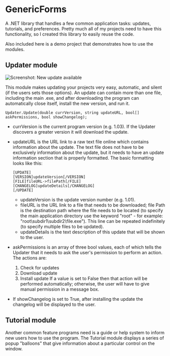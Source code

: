 GenericForms
============

A .NET library that handles a few common application tasks: updates, tutorials, and preferences.
Pretty much all of my projects need to have this functionality, so I created this library to easily reuse the code.

Also included here is a demo project that demonstrates how to use the modules.


Updater module
----------------

![Screenshot: New update available](http://i.imgur.com/B7gzQLk.png)

This module makes updating your projects very easy, automatic, and silent (if the users sets those options). An update can contain more than one file, including the main .exe, and after downloading the program can automatically close itself, install the new version, and run it.

```
Updater.Update(double currVersion, string updateURL, bool[] askPermissions, bool showChangelog);
```

* currVersion is the current program version (e.g. 1.03). If the Updater discovers a greater version it will download the update.
* updateURL is the URL link to a raw text file online which contains information about the update.
  The text file does not have to be exclusively information about the update, but it needs to have an update information section that is properly formatted.
  The basic formatting looks like this:

   ```
   [UPDATE]
   [VERSION]updateVersion[/VERSION]
   [FILE]fileURL->filePath[/FILE]
   [CHANGELOG]updateDetails[/CHANGELOG]
   [/UPDATE]
   ```
   * updateVersion is the update version number (e.g. 1.01).
   * fileURL is the URL link to a file that needs to be downloaded; file Path is the destination path where the file needs to be located (to specify the main application directory use the keyword "root" - for example: "root\subdir1\subdir2\file.exe"). This line can be repeated indefinitely (to specify multiple files to be updated).
   * updateDetails is the text description of this update that will be shown to the user.

* askPermissions is an array of three bool values, each of which tells the Updater that it needs to ask the user's permission to perform an action.
   The actions are:
   1. Check for updates
   2. Download update
   3. Install update
   If a value is set to False then that action will be performed automatically; otherwise, the user will have to give manual permission in a message box.

* If showChangelog is set to True, after installing the update the changelog will be displayed to the user.


Tutorial module
-----------------
Another common feature programs need is a guide or help system to inform new users how to use the program. The Tutorial module displays a series of popup "balloons" that give information about a particular control on the window.
